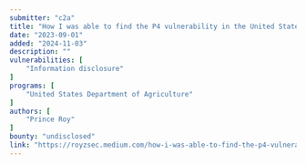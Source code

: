 ```yaml
---
submitter: "c2a"
title: "How I was able to find the P4 vulnerability in the United States Department of Agriculture by phone."
date: "2023-09-01"
added: "2024-11-03"
description: ""
vulnerabilities: [
    "Information disclosure"
]
programs: [
    "United States Department of Agriculture"
]
authors: [
    "Prince Roy"
]
bounty: "undisclosed"
link: "https://royzsec.medium.com/how-i-was-able-to-find-the-p4-vulnerability-in-the-united-states-department-of-agriculture-by-phone-a841fcfe7d1e"
---
```




